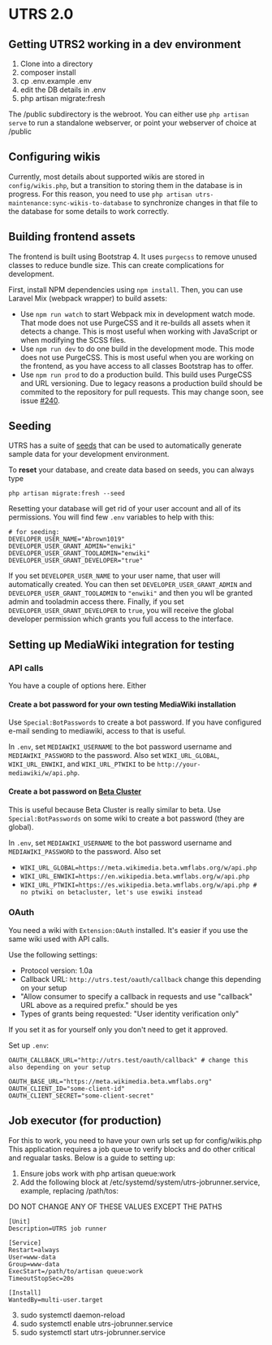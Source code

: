 # UTRS 2.0

## Getting UTRS2 working in a dev environment

1. Clone into a directory
2. composer install
3. cp .env.example .env
4. edit the DB details in .env
5. php artisan migrate:fresh

The /public subdirectory is the webroot. You can either use `php artisan serve` to run a standalone webserver, or point your webserver of choice at /public

## Configuring wikis
Currently, most details about supported wikis are stored in `config/wikis.php`, but a transition to storing them in the database is in progress.
For this reason, you need to use `php artisan utrs-maintenance:sync-wikis-to-database` to synchronize changes in that file to the database for some details
to work correctly.

## Building frontend assets

The frontend is built using Bootstrap 4. It uses `purgecss` to remove unused classes to reduce bundle size. This can create complications for development.

First, install NPM dependencies using `npm install`. Then, you can use Laravel Mix (webpack wrapper) to build assets:

* Use `npm run watch` to start Webpack mix in development watch mode. That mode does not use PurgeCSS and it re-builds
  all assets when it detects a change. This is most useful when working with JavaScript or when modifying the SCSS files.
* Use `npm run dev` to do one build in the development mode. This mode does not use PurgeCSS. This is most useful when
  you are working on the frontend, as you have access to all classes Bootstrap has to offer.
* Use `npm run prod` to do a production build. This build uses PurgeCSS and URL versioning. Due to legacy reasons a
  production build should be commited to the repository for pull requests. This may change soon, see issue
  [#240](https://github.com/UTRS2/utrs/issues/240).

## Seeding

UTRS has a suite of [seeds](https://laravel.com/docs/8.x/seeding) that can be used to automatically generate sample data for your development environment.

To **reset** your database, and create data based on seeds, you can always type

```shell
php artisan migrate:fresh --seed
```

Resetting your database will get rid of your user account and all of its permissions. You will find few `.env` variables to help with this:
```dotenv
# for seeding:
DEVELOPER_USER_NAME="Abrown1019"
DEVELOPER_USER_GRANT_ADMIN="enwiki"
DEVELOPER_USER_GRANT_TOOLADMIN="enwiki"
DEVELOPER_USER_GRANT_DEVELOPER="true"
```

If you set `DEVELOPER_USER_NAME` to your user name, that user will automatically created. You can then set
`DEVELOPER_USER_GRANT_ADMIN` and `DEVELOPER_USER_GRANT_TOOLADMIN` to `"enwiki"` and then you wll be granted admin and
tooladmin access there. Finally, if you set `DEVELOPER_USER_GRANT_DEVELOPER` to `true`, you will receive the global
developer permission which grants you full access to the interface.

## Setting up MediaWiki integration for testing

### API calls

You have a couple of options here. Either

#### Create a bot password for your own testing MediaWiki installation
Use `Special:BotPasswords` to create a bot password. If you have configured e-mail sending to mediawiki, access to that is useful.

In `.env`, set `MEDIAWIKI_USERNAME` to the bot password username and `MEDIAWIKI_PASSWORD` to the password.
Also set `WIKI_URL_GLOBAL`, `WIKI_URL_ENWIKI`, and `WIKI_URL_PTWIKI` to be `http://your-mediawiki/w/api.php`. 

#### Create a bot password on [Beta Cluster](https://beta.wmflabs.org)
This is useful because Beta Cluster is really similar to beta. Use `Special:BotPasswords` on some wiki to create a bot password (they are global).

In `.env`, set `MEDIAWIKI_USERNAME` to the bot password username and `MEDIAWIKI_PASSWORD` to the password.
Also set
* `WIKI_URL_GLOBAL=https://meta.wikimedia.beta.wmflabs.org/w/api.php`
* `WIKI_URL_ENWIKI=https://en.wikipedia.beta.wmflabs.org/w/api.php`
* `WIKI_URL_PTWIKI=https://es.wikipedia.beta.wmflabs.org/w/api.php # no ptwiki on betacluster, let's use eswiki instead`

### OAuth
You need a wiki with `Extension:OAuth` installed. It's easier if you use the same wiki used with API calls.

Use the following settings:
* Protocol version: 1.0a
* Callback URL: `http://utrs.test/oauth/callback` change this depending on your setup
* "Allow consumer to specify a callback in requests and use "callback" URL above as a required prefix." should be yes
* Types of grants being requested: "User identity verification only"

If you set it as for yourself only you don't need to get it approved.

Set up `.env`:

```dotenv
OAUTH_CALLBACK_URL="http://utrs.test/oauth/callback" # change this also depending on your setup

OAUTH_BASE_URL="https://meta.wikimedia.beta.wmflabs.org"
OAUTH_CLIENT_ID="some-client-id"
OAUTH_CLIENT_SECRET="some-client-secret"
```

## Job executor (for production)
For this to work, you need to have your own urls set up for config/wikis.php<br/>
This application requires a job queue to verify blocks and do other critical and regualar tasks. Below is a guide to setting up:

1. Ensure jobs work with php artisan queue:work
2. Add the following block at /etc/systemd/system/utrs-jobrunner.service, example, replacing /path/tos:

DO NOT CHANGE ANY OF THESE VALUES EXCEPT THE PATHS

```
[Unit]
Description=UTRS job runner

[Service]
Restart=always
User=www-data
Group=www-data
ExecStart=/path/to/artisan queue:work
TimeoutStopSec=20s

[Install]
WantedBy=multi-user.target
```

3. sudo systemctl daemon-reload
4. sudo systemctl enable utrs-jobrunner.service
5. sudo systemctl start utrs-jobrunner.service
